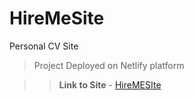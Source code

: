 # HireMeSite
Personal CV Site

> Project Deployed on Netlify platform

>> **Link to Site** - [HireMESIte](https://euphonious-lebkuchen-835dcf.netlify.app/)
